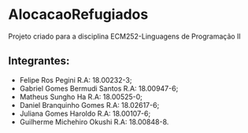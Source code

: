 # AlocacaoRefugiados
Projeto criado para a disciplina ECM252-Linguagens de Programação II

## Integrantes:
- Felipe Ros Pegini               R.A: 18.00232-3;
- Gabriel Gomes Bermudi Santos    R.A: 18.00947-6;
- Matheus Sungho Ha               R.A: 18.00525-0;
- Daniel Branquinho Gomes         R.A: 18.02617-6;
- Juliana Gomes Haroldo           R.A: 18.00107-6;
- Guilherme Michehiro Okushi      R.A: 18.00848-8.
